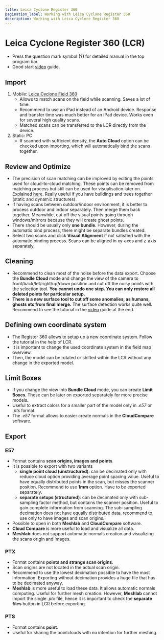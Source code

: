 ```yaml
---
title: Leica Cyclone Register 360
pagination_label: Working with Leica Cyclone Register 360
description: Working with Leica Cyclone Register 360
---
```


# Leica Cyclone Register 360 (LCR)

* Press the question mark symbol **(?)** for detailed manual in the top program bar.
* Good start [video](https://www.youtube.com/watch?v=AV0LPKowOXU&t=1s) guide.

## Import

1. Mobile: [Leica Cyclone Field 360](https://leica-geosystems.com/products/laser-scanners/software/leica-cyclone/leica-cyclone-field-360)
    - Allows to match scans on the field while scanning. Saves a lot of time.
    - Recommend to use an iPad instead of an Android device. Response and transfer time was much better for an iPad device. Works even for several high quality scans.
    - Matched scans can be transferred to the LCR directly from the device.
2. Static: PC
    - If scanned with sufficient density, the **Auto Cloud** option can be checked upon importing, which will automatically bind the scans together.

## Review and Optimize

* The precision of scan matching can be improved by editing the points used for cloud-to-cloud matching. These points can be removed from matching process but still can be used for visualisation later on. Explained [here](https://youtu.be/AV0LPKowOXU?t=1574). Really useful if you have buildings and trees together (static and dynamic structures).
* If having scans between outdoor/indoor environment, it is better to process outdoor and indoor separately. Then merge them back together. Meanwhile, cut off the visual points going through windows/mirrors because they will create ghost points.
* There should be usually only **one bundle**. However, during the automatic bind process, there might be separate bundles created.
* Select two scans and click **Visual Alignment** if not satisfied with the automatic binding process. Scans can be aligned in xy-axes and z-axis separately.

## Cleaning

* Recommend to clean most of the noise before the data export. Choose the **Bundle Cloud** mode and change the view of the camera to front/back/let/right/up/down position and cut off the noisy points with the selection tool. **You cannot undo one step. You can only restore all deleted points for particular setup.**
* **There is a new surface tool to cut off some anomalies, as humans, ghosts etc from final merge.** The surface detection works quite well. Recommend to see the tutorial in the [video](https://www.youtube.com/watch?v=AV0LPKowOXU&t=1s) guide at the end.

## Defining own coordinate system

* The Register 360 allows to setup up a new coordinate system. Follow the tutorial in the help of LCR.
* It is important to change the used coordinate system in the field map overview.
* Then, the model can be rotated or shifted within the LCR without any change in the exported model.

## Limit Boxes

* If you change the view into **Bundle Cloud** mode, you can create **Limit Boxes**. These can be later on exported separately for more precise models.
* Useful to extract colors for a smaller part of the model only in *.e57* or *.pts* format.
* The *.e57* format allows to easier create normals in the **CloudCompare** software.

## Export

### E57

* Format contains **scan origins, images and points**.
* It is possible to export with two variants
  * **single point cloud (unstructured)**: can be decimated only with reduce cloud option providing average point spacing value. Useful to have equally distributed points in the scan, but misses the scanner position. Recommend to use **1mm** option. Have to be exported separately.
  * **separate setups (structured)**: can be decimated only with sub-sampling factor method, but contains the scanner position. Useful to gain complete information from scanning. The sub-sampling decimation does not have equally distributed data, recommend to use only to have images and scan origins.
* Possible to open in both **Meshlab** and **CloudCompare** software.
* **Cloud Compare** is more useful to load and visualize all data.
* **Meshlab** does not support automatic normals creation and visualizing the scans origin and images.

### PTX

* Format contains **points and strange scan origins**.
* Scan origins are not located in the actual scan origin.
* Recommend to use the lowest decimation possible to have the most information. Exporting without decimation provides a huge file that has to be decimated anyway.
* **Meshlab** is more useful to load these data. It allows automatic normals computing. Useful for further mesh creation. However, **Meshlab** cannot import the single *.ptx* file, hence it is important to check the **separate files** button in LCR before exporting.

### **PTS**

* Format contains **point**.
* Useful for sharing the pointclouds with no intention for further meshing.
